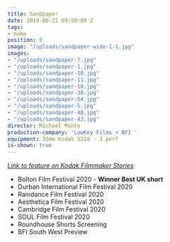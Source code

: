 ```yaml
---
title: Sandpaper
date: 2019-06-22 09:59:00 Z
tags:
- home
position: 0
image: "/uploads/sandpaper-wide-1-1.jpg"
images:
- "/uploads/sandpaper-7.jpg"
- "/uploads/sandpaper-1.jpg"
- "/uploads/sandpaper-10.jpg"
- "/uploads/sandpaper-11.jpg"
- "/uploads/sandpaper-18.jpg"
- "/uploads/sandpaper-30.jpg"
- "/uploads/sandpaper-54.jpg"
- "/uploads/sandpaper-5.jpg"
- "/uploads/sandpaper-48.jpg"
- "/uploads/sandpaper-43.jpg"
director: Michael Mante
production-company: 'LowKey Films + BFI '
equipment: 35mm Kodak 5219 - 3 perf
is-shown: true
---
```





[*Link to feature on Kodak Filmmaker Stories*](https://www.kodak.com/en/motion/blog-post/sandpaper)

* Bolton Film Festival 2020 - **Winner Best UK short** 
* Durban International Film Festival 2020
* Raindance Film Festival 2020
* Aesthetica Film Festival 2020
* Cambridge Film Festival 2020
* SOUL Film Festival 2020
* Roundhouse Shorts Screening
* BFI South West Preview
